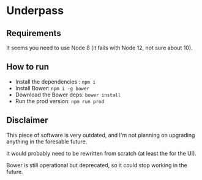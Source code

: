 # Underpass

## Requirements

It seems you need to use Node 8 (it fails with Node 12, not sure about 10).

## How to run

- Install the dependencies : `npm i`
- Install Bower: `npm i -g bower`
- Download the Bower deps: `bower install`
- Run the prod version: `npm run prod`

## Disclaimer

This piece of software is very outdated, and I'm not planning on upgrading anything in the foresable future.

It would probably need to be rewritten from scratch (at least the for the UI).

Bower is still operational but deprecated, so it could stop working in the future.

